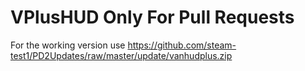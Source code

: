 # VPlusHUD Only For Pull Requests
For the working version use
https://github.com/steam-test1/PD2Updates/raw/master/update/vanhudplus.zip